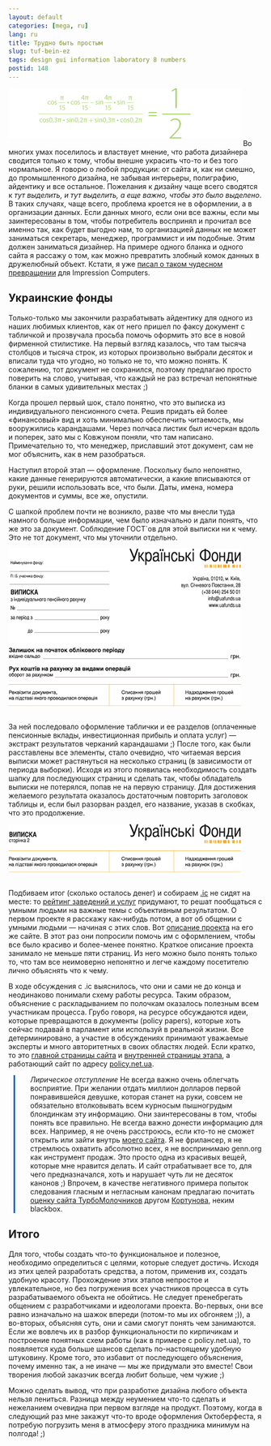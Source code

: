 ```yaml
---
layout: default
categories: [mega, ru]
lang: ru
title: Трудно быть простым
slug: tuf-bein-ez
tags: design gui information laboratory 8 numbers 
postid: 148
---
```

<img src='/o_O/tuf-bein-ez/12.gif' alt='Сложное уравнение = 0,5' width="460" height="99" style="padding-bottom: 15px;"/>
Во многих умах поселилось и властвует мнение, что работа дизайнера сводится только к тому, чтобы внешне украсить что-то и без того нормальное. Я говорю о любой продукции: от сайта и, как ни смешно, до промышленного дизайна, не забывая интерьеры, полиграфию, айдентику и все остальное. Пожелания к дизайну чаще всего сводятся к <i>тут выделить, и тут выделить, а еще важно, чтобы это было выделено</i>. В таких случаях, чаще всего, проблема кроется не в оформлении, а в организации данных.
<!--more-->
Если данных много, если они все важны, если мы заинтересованы в том, чтобы потребитель воспринял и прочитал все именно так, как будет выгодно нам, то организацией данных не может заниматься секретарь, менеджер, программист и им подобные. Этим должен заниматься дизайнер. На примере одного бланка и одного сайта я рассажу о том, как можно превратить злобный комок данных в дружелюбный объект. Кстати, я уже <a href="/mega/2007/09/04/impression/">писал о таком чудесном превращении</a> для Impression Computers.



## Украинские фонды

Только-только мы закончили разрабатывать айдентику для одного из наших любимых клиентов, как от него пришел по факсу документ с табличкой и прозвучала просьба помочь оформить это все в новой фирменной стилистике. На первый взгляд казалось, что там тысяча столбцов и тысяча строк, из которых произвольно выбрали десяток и вписали туда что угодно, но только не то, что можно понять. К сожалению, тот документ не сохранился, поэтому предлагаю просто поверить на слово, учитывая, что каждый не раз встречал непонятные бланки в самых удивительных местах ;) 

Когда прошел первый шок, стало понятно, что это выписка из индивидуального пенсионного счета. Решив придать ей более «финансовый» вид и хоть минимально обеспечить читаемость, мы вооружились карандашами. Через полчаса листик был исчеркан вдоль и поперек, зато мы с Ковжуном поняли, что там написано. Примечательно то, что менеджер, приславший этот документ, сам не мог объяснить, как в нем разобраться.

Наступил второй этап — оформление. Поскольку было непонятно, какие данные генерируются автоматически, а какие вписываются от руки, решили использовать все, что были. Даты, имена, номера документов и суммы, все же,  опустили. 

С шапкой проблем почти не возникло, разве что мы внесли туда намного больше информации, чем было изначально и дали понять, что же это за документ. Соблюдение ГОСТ`ов для этой выписки ни к чему. Это не тот документ, что мы уточнили отдельно. 

<img src='/o_O/tuf-bein-ez/1.gif' alt='Шапка выписки Украинских фондов' width="460" height="310" style="padding-bottom: 15px;" />

За ней последовало оформление таблички и ее разделов (оплаченные пенсионные вклады, инвестиционная прибыль и оплата услуг) — экстракт результатов черканий карандашами ;) После того, как были расставлены все элементы, стало очевидно, что читаемая версия выписки может растянуться на несколько страниц (в зависимости от периода выборки). Исходя из этого появилась необходимость создать шапку для последующих страниц и сделать так, чтобы обладатель выписки не потерялся, попав не на первую страницу. Для достижения желаемого результата оказалось достаточным повторить заголовок таблицы и, если был разорван раздел, его название, указав в скобках, что это продолжение.

<img src='/o_O/tuf-bein-ez/2.gif' alt='Шапка выписки Украинских фондов на последующих страницах' width="460" height="95" style="padding-bottom: 15px;"/>

Подбиваем итог (сколько осталось денег) и собираем <a href="http://idealcountry.org.ua">.ic</a> не сидят на месте: то <a href="http://plus.minus.org.ua/">рейтинг заведений и услуг</a> придумают, то решат пообщаться с умными людьми на важные темы с объективным результатом. О первом проекте я расскажу как-нибудь потом, а вот об общении с умными людьми — начиная с этих слов. Вот <a href="http://policy.net.ua/ru/pages/about/">описание проекта</a> на его же сайте. В этот раз они попросили помочь им с оформлением, чтобы все было красиво и более-менее понятно. Краткое описание проекта занимало не меньше пяти страниц. Из него можно было понять только то, что там все неимоверно непонятно и легче каждому посетителю лично объяснять что к чему.

В ходе обсуждения с .ic выяснилось, что они и сами не до конца и неодинаково понимали схему работы ресурса. Таким образом, объяснение с раскладыванием по полочкам оказалось полезным всем участникам процесса. Грубо говоря, на ресурсе обсуждаются идеи, которые превращаются в документы (policy papers), которые хоть сейчас подавай в парламент или используй в реальной жизни. Все детерминировано, а участие в обсуждениях принимают уважаемые эксперты и много авторитетных в своих областях людей. Если кратко, то это <a href="/o_O/tuf-bein-ez/p0.jpg">главной страницы сайта</a> и <a href="/o_O/tuf-bein-ez/p1.jpg">внутренней страницы этапа</a>, а работающий сайт по адресу <a href="http://policy.net.ua/">policy.net.ua</a>.

<p style="margin-left: 10px; padding-left: 30px; border-left: 3px solid #005bcd;"><i>Лирическое отступление</i>
Не всегда важно очень облегчать восприятие. При желании отдать миллион долларов первой понравившейся девушке, которая станет на руки, совсем не обязательно втолковывать всем курносым пышногрудым блондинкам эту информацию. Они заинтересованы в том, чтобы понять все правильно. Не всегда важно донести информацию для всех. Например, я не очень расстроюсь, если кто-то не сможет открыть или зайти внутрь <a href="http://genn.org/">моего сайта</a>. Я не фрилансер, я не стремлюсь охватить абсолютно всех, я не воспринимаю genn.org как инструмент продаж. Это просто одна из красивых вещей, которые мне нравится делать. И сайт отрабатывает все то, для чего предназначался, хоть и нарушает чуть ли не десяток канонов ;) Впрочем, в качестве негативного примера попыток следования гласным и негласным канонам предлагаю почитать <a href="http://manifesto.blackbox.ru/issues/07-10-08-patero-smelih/04-turbomilk/">оценку сайта ТурбоМолочников</a> другом <a href="http://kortunov.com/">Кортунова</a>, неким blackbox.</p>



## Итого

Для того, чтобы создать что-то функциональное и полезное, необходимо определиться с целями, которые следует достичь. Исходя из этих целей разработать средства, а потом, применив их, создать удобную красоту. Прохождение этих этапов непростое и увлекательное, но без погружения всех участников процесса в суть разрабатываемого объекта не обойтись. Не следует пренебрегать общением с разработчиками и идеологами проекта. Во-первых, они все равно изначально на шажок впереди (потом-то мы их обгоняем ;)), а во-вторых, объясняя суть, они и сами смогут понять чем занимаются. Если же вовлечь их в разбор функциональности по кирпичикам и построение понятных схем работы (как в примере с policy.net.ua), то появляется куда больше шансов сделать по-настоящему удобную штуковину. Кроме того, это избавит от последующего объяснения, почему именно так, а не иначе — мы же придумали это вместе! Свои творения любой заказчик всегда любит больше, чем чужие ;)

Можно сделать вывод, что при разработке дизайна любого объекта нельзя лениться. Разница между неумением что-то сделать и нежеланием очевидна при первом взгляде на продукт. Поэтому, когда в следующий раз мне закажут что-то вроде оформления Октоберфеста, я потребую погрузить меня в атмосферу этого праздника минимум на полгода! ;)
